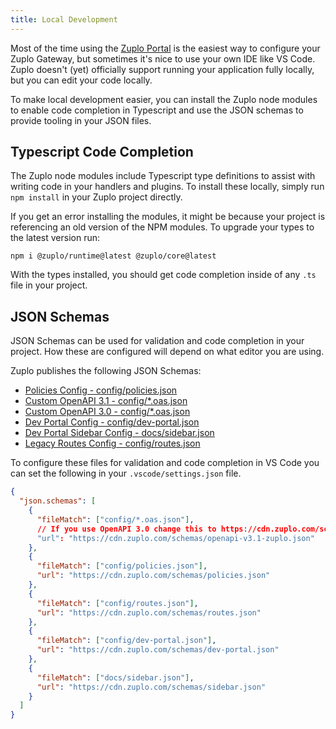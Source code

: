 ```yaml
---
title: Local Development
---
```


Most of the time using the [Zuplo Portal](https://portal.zuplo.com) is the
easiest way to configure your Zuplo Gateway, but sometimes it's nice to use your
own IDE like VS Code. Zuplo doesn't (yet) officially support running your
application fully locally, but you can edit your code locally.

To make local development easier, you can install the Zuplo node modules to
enable code completion in Typescript and use the JSON schemas to provide tooling
in your JSON files.

## Typescript Code Completion

The Zuplo node modules include Typescript type definitions to assist with
writing code in your handlers and plugins. To install these locally, simply run
`npm install` in your Zuplo project directly.

If you get an error installing the modules, it might be because your project is
referencing an old version of the NPM modules. To upgrade your types to the
latest version run:

```
npm i @zuplo/runtime@latest @zuplo/core@latest
```

With the types installed, you should get code completion inside of any `.ts`
file in your project.

## JSON Schemas

JSON Schemas can be used for validation and code completion in your project. How
these are configured will depend on what editor you are using.

Zuplo publishes the following JSON Schemas:

- [Policies Config - config/policies.json](https://cdn.zuplo.com/schemas/policies.json)
- [Custom OpenAPI 3.1 - config/\*.oas.json](https://cdn.zuplo.com/schemas/openapi-v3.1-zuplo.json)
- [Custom OpenAPI 3.0 - config/\*.oas.json](https://cdn.zuplo.com/schemas/openapi-v3.0-zuplo.json)
- [Dev Portal Config - config/dev-portal.json](https://cdn.zuplo.com/schemas/dev-portal.json)
- [Dev Portal Sidebar Config - docs/sidebar.json](https://cdn.zuplo.com/schemas/sidebar.json)
- [Legacy Routes Config - config/routes.json](https://cdn.zuplo.com/schemas/routes.json)

To configure these files for validation and code completion in VS Code you can
set the following in your `.vscode/settings.json` file.

```json
{
  "json.schemas": [
    {
      "fileMatch": ["config/*.oas.json"],
      // If you use OpenAPI 3.0 change this to https://cdn.zuplo.com/schemas/openapi-v3.0-zuplo.json
      "url": "https://cdn.zuplo.com/schemas/openapi-v3.1-zuplo.json"
    },
    {
      "fileMatch": ["config/policies.json"],
      "url": "https://cdn.zuplo.com/schemas/policies.json"
    },
    {
      "fileMatch": ["config/routes.json"],
      "url": "https://cdn.zuplo.com/schemas/routes.json"
    },
    {
      "fileMatch": ["config/dev-portal.json"],
      "url": "https://cdn.zuplo.com/schemas/dev-portal.json"
    },
    {
      "fileMatch": ["docs/sidebar.json"],
      "url": "https://cdn.zuplo.com/schemas/sidebar.json"
    }
  ]
}
```
